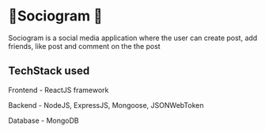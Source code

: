 # 🎉Sociogram 📱
Sociogram is a social media application where the user can create post, add friends, like post and comment on the the post


## TechStack used

Frontend - ReactJS framework

Backend - NodeJS, ExpressJS, Mongoose, JSONWebToken

Database - MongoDB
